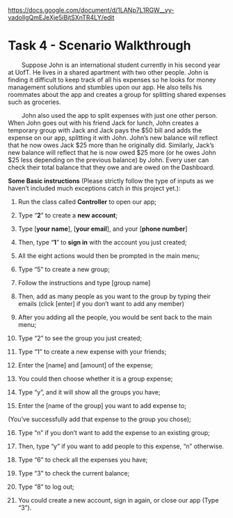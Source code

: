 https://docs.google.com/document/d/1LANp7L1RGW__yy-vadollgQmEJeXje5iBjtSXnTR4LY/edit

# Task 4 - Scenario Walkthrough

&nbsp;&nbsp;&nbsp;&nbsp;&nbsp;&nbsp;&nbsp;&nbsp;Suppose John is an international student currently in his second year at UofT. He lives in a shared apartment with two other people. John is finding it difficult to keep track of all his expenses so he looks for money management solutions and stumbles upon our app. He also tells his roommates about the app and creates a group for splitting shared expenses such as groceries.

&nbsp;&nbsp;&nbsp;&nbsp;&nbsp;&nbsp;&nbsp;&nbsp;John also used the app to split expenses with just one other person. When John goes out with his friend Jack for lunch, John creates a temporary group with Jack and Jack pays the $50 bill and adds the expense on our app, splitting it with John. John’s new balance will reflect that he now owes Jack $25 more than he originally did. Similarly, Jack’s new balance will reflect that he is now owed $25 more (or he owes John $25 less depending on the previous balance) by John. Every user can check their total balance that they owe and are owed on the Dashboard.

**Some Basic instructions** (Please strictly follow the type of inputs as we haven’t included much exceptions catch in this project yet.):

1. Run the class called **Controller** to open our app;

2. Type “**2**” to create a **new account**;

3. Type [**your name**], [**your email**], and your [**phone number**]

4. Then, type “**1**” to **sign in** with the account you just created;

5. All the eight actions would then be prompted in the main menu;

6. Type “5” to create a new group;

7. Follow the instructions and type [group name]

8. Then, add as many people as you want to the group by typing their emails (click [enter] if you don’t want to add any member)

9. After you adding all the people, you would be sent back to the main menu;

10. Type “2” to see the group you just created;

11. Type “1” to create a new expense with your friends;

12. Enter the [name] and [amount] of the expense;

13. You could then choose whether it is a group expense;

14. Type “y”, and it will show all the groups you have;

15. Enter the [name of the group] you want to add expense to;

(You’ve successfully add that expense to the group you chose);

16. Type “n” if you don’t want to add the expense to an existing group;

17. Then, type “y” if you want to add people to this expense, “n” otherwise.

18. Type “6” to check all the expenses you have;

19. Type “3” to check the current balance;

20. Type “8” to log out;

21. You could create a new account, sign in again, or close our app (Type “3”).
